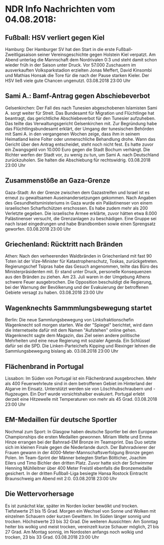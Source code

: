 # NDR Info Nachrichten vom 04.08.2018:


## Fußball: HSV verliert gegen Kiel
Hamburg: Der Hamburger SV hat den Start in die erste Fußball-Zweitligasaison seiner Vereinsgeschichte gegen Holstein Kiel verpatzt. Am Abend unterlag die Mannschaft dem Nordrivalen 0:3 und steht damit schon wieder früh in der Saison unter Druck. Vor 57.000 Zuschauern im ausverkauften Volksparkstadion erzielten Jonas Meffert, David Kinsombi und Mathias Honsak die Tore für die nach der Pause starken Kieler. Der HSV ließ viele gute Chancen ungenutzt. 03.08.2018 23:00 Uhr 

## Sami A.: Bamf-Antrag gegen Abschiebeverbot
Gelsenkirchen: Der Fall des nach Tunesien abgeschobenen Islamisten Sami A. sorgt weiter für Streit. Das Bundesamt für Migration und Flüchtlinge hat beantragt, das gerichtliche Abschiebeverbot für den Tunesier aufzuheben. Das teilte das Verwaltungsgericht Gelsenkirchen mit. Zur Begründung habe das Flüchtlingsbundesamt erklärt, der Umgang der tunesischen Behörden mit Sami A. in den vergangenen Wochen zeige, dass ihm in seinem Heimatland keine Folter oder unmenschliche Behandlung drohe. Wann das Gericht über den Antrag entscheidet, steht noch nicht fest. Es hatte zuvor ein Zwangsgeld von 10.000 Euro gegen die Stadt Bochum verhängt. Die Richter werfen der Stadt vor, zu wenig zu tun, um Sami A. nach Deutschland zurückzuholen. Sie halten die Abschiebung für rechtswidrig. 03.08.2018 23:00 Uhr 

## Zusammenstöße an Gaza-Grenze
Gaza-Stadt: An der Grenze zwischen dem Gazastreifen und Israel ist es erneut zu gewaltsamen Auseinandersetzungen gekommen. Nach Angaben des Gesundheitsministeriums in Gaza wurde ein Palästinenser von einem israelischen Scharfschützen erschossen. Es habe zudem mehr als 200 Verletzte gegeben. Die israelische Armee erklärte, zuvor hätten etwa 8.000 Palästinenser versucht, die Grenzanlagen zu beschädigen. Eine Gruppe sei nach Israel eingedrungen und habe Brandbomben sowie einen Sprengsatz geworfen. 03.08.2018 23:00 Uhr 

## Griechenland: Rücktritt nach Bränden
Athen: Nach den verheerenden Waldbränden in Griechenland mit fast 90 Toten ist der Vize-Minister für Katastrophenschutz, Toskas, zurückgetreten. Regierungschef Tsipras habe das Gesuch angenommen, teilte das Büro des Ministerpräsidenten mit. Er stand unter Druck, personelle Konsequenzen aus den Bränden zu ziehen. Am 23. Juli waren in der Umgebung Athens schwere Feuer ausgebrochen. Die Opposition beschuldigt die Regierung, bei der Warnung der Bevölkerung und der Evakuierung der betroffenen Gebiete versagt zu haben. 03.08.2018 23:00 Uhr 

## Wagenknechts Sammmlungsbewegung startet
Berlin: Die neue Sammlungsbewegung von Linksfraktionschefin Wagenknecht soll morgen starten. Wie der "Spiegel" berichtet, wird dann die Internetseite dafür mit dem Namen "Aufstehen" online gehen. Wagenknecht sagte dem Magazin, das Ziel seien andere politische Mehrheiten und eine neue Regierung mit sozialer Agenda. Ein Schlüssel dafür sei die SPD. Die Linken-Parteichefs Kipping und Riexinger lehnen die Sammlungsbewegung bislang ab. 03.08.2018 23:00 Uhr 

## Flächenbrand in Portugal
Lissabon: Im Süden von Portugal ist ein Flächenbrand ausgebrochen. Mehr als 400 Feuerwehrleute sind in dem betroffenen Gebiet im Hinterland der Algarve im Einsatz. Unterstützt werden sie von Löschhubschraubern und -flugzeugen. Ein Dorf wurde vorsichtshalber evakuiert. Portugal erlebt derzeit eine Hitzewelle mit Temperaturen von mehr als 45 Grad. 03.08.2018 23:00 Uhr 

## EM-Medaillen für deutsche Sportler
Nochmal zum Sport: In Glasgow haben deutsche Sportler bei den European Championships die ersten Medaillen gewonnen. Miriam Welte und Emma Hinze errangen bei der Bahnrad-EM Bronze im Teamsprint. Das Duo setzte sich im kleinen Finale gegen die Niederlande durch. Der Bahnradvierer der Frauen gewann in der 4000-Meter-Mannschaftsverfolgung Bronze gegen Polen. Im Team-Sprint der Männer belegten
Stefan Bötticher, Joachim Eilers und Timo Bichler den dritten Platz. Zuvor hatte sich der Schwimmer Henning Mühlleitner über 400 Meter Freistil ebenfalls die Bronzemedaille gesichert. In der dritten Fußball-Liga besiegte Hansa Rostock Eintracht Braunschweig am Abend mit 2:0. 03.08.2018 23:00 Uhr 

## Die Wettervorhersage
Es ist zunächst klar, später im Norden locker bewölkt und trocken. Tiefstwerte 21 bis 15 Grad. Morgen ein Wechsel von Sonne und Wolken mit einzelnen Schauern oder kurzen Gewittern. Im Süden länger sonnig und trocken. Höchstwerte 23 bis 32 Grad. Die weiteren Aussichten: Am Sonntag heiter bis wolkig und meist trocken, vereinzelt kurze Schauer möglich, 21 bis 27 Grad. Am Montag sonnig, im Nordosten anfangs noch wolkig und trocken, 23 bis 33 Grad. 03.08.2018 23:00 Uhr 
